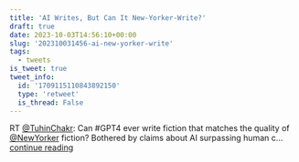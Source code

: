 ```yaml
---
title: 'AI Writes, But Can It New-Yorker-Write?'
draft: true
date: 2023-10-03T14:56:10+00:00
slug: '202310031456-ai-new-yorker-write'
tags:
  - tweets
is_tweet: true
tweet_info:
  id: '1709115110843892150'
  type: 'retweet'
  is_thread: False
---
```




RT [@TuhinChakr](https://x.com/TuhinChakr): Can #GPT4 ever write fiction that matches the quality of [@NewYorker](https://x.com/NewYorker) fiction? Bothered by claims about AI surpassing human c… [continue reading](https://x.com/sytelus/status/1709115110843892150)
